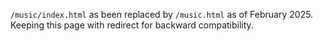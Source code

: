 `/music/index.html` as been replaced by `/music.html` as of February 2025.
Keeping this page with redirect for backward compatibility.